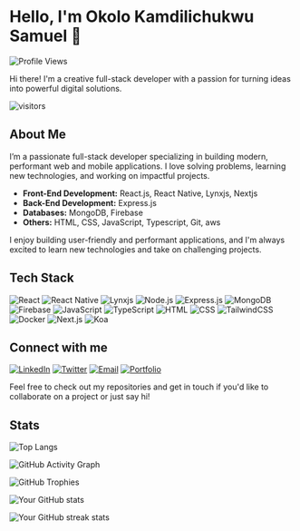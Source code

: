 # Hello, I'm Okolo Kamdilichukwu Samuel 👋

![Profile Views](https://komarev.com/ghpvc/?username=boi-network12&label=PROFILE+VIEWS&style=for-the-badge&color=blueviolet)

Hi there! I'm a creative full-stack developer with a passion for turning ideas into powerful digital solutions.
 
![visitors](https://visitor-badge.glitch.me/badge?page_id=boi-network12.visitor-badge)

## About Me

I’m a passionate full-stack developer specializing in building modern, performant web and mobile applications. I love solving problems, learning new technologies, and working on impactful projects.

- **Front-End Development:** React.js, React Native, Lynxjs, Nextjs
- **Back-End Development:** Express.js
- **Databases:** MongoDB, Firebase
- **Others:** HTML, CSS, JavaScript, Typescript, Git, aws 

I enjoy building user-friendly and performant applications, and I'm always excited to learn new technologies and take on challenging projects.

## Tech Stack

![React](https://img.shields.io/badge/-React-black?logo=react&style=for-the-badge)
![React Native](https://img.shields.io/badge/-React%20Native-black?logo=react&style=for-the-badge)
![Lynxjs](https://img.shields.io/badge/-Lynx.js-black?style=for-the-badge)
![Node.js](https://img.shields.io/badge/-Node.js-black?logo=node.js&style=for-the-badge)
![Express.js](https://img.shields.io/badge/-Express-black?logo=express&style=for-the-badge)
![MongoDB](https://img.shields.io/badge/-MongoDB-black?logo=mongodb&style=for-the-badge)
![Firebase](https://img.shields.io/badge/-Firebase-black?logo=firebase&style=for-the-badge)
![JavaScript](https://img.shields.io/badge/-JavaScript-black?logo=javascript&style=for-the-badge)
![TypeScript](https://img.shields.io/badge/-TypeScript-black?logo=typescript&style=for-the-badge)
![HTML](https://img.shields.io/badge/-HTML5-black?logo=html5&style=for-the-badge)
![CSS](https://img.shields.io/badge/-CSS3-black?logo=css3&style=for-the-badge)
![TailwindCSS](https://img.shields.io/badge/-TailwindCSS-black?logo=tailwind-css&style=for-the-badge)
![Docker](https://img.shields.io/badge/-Docker-black?logo=docker&style=for-the-badge)
![Next.js](https://img.shields.io/badge/-Next.js-black?logo=next.js&style=for-the-badge)
![Koa](https://img.shields.io/badge/-Koa-black?logo=koa&style=for-the-badge)


## Connect with me

[![LinkedIn](https://img.shields.io/badge/LinkedIn-blue?logo=linkedin&style=for-the-badge)](https://www.linkedin.com/in/kamdilichukwu-okolo-084037284)
[![Twitter](https://img.shields.io/badge/Twitter-black?logo=twitter&style=for-the-badge)]([https://x.com/kamdi_dev](https://x.com/kamdi_mdev))
[![Email](https://img.shields.io/badge/Email-red?logo=gmail&style=for-the-badge)](mailto:kamdilichukwu2020@gmail.com)
[![Portfolio](https://img.shields.io/badge/Portfolio-black?logo=vercel&style=for-the-badge)](https://kamdidev.vercel.app)


Feel free to check out my repositories and get in touch if you'd like to collaborate on a project or just say hi!

## Stats


![Top Langs](https://github-readme-stats.vercel.app/api/top-langs/?username=boi-network12&layout=compact&theme=radical)

![GitHub Activity Graph](https://github-readme-activity-graph.vercel.app/graph?username=boi-network12&theme=radical)

![GitHub Trophies](https://github-profile-trophy.vercel.app/?username=boi-network12&theme=radical)

![Your GitHub stats](https://github-readme-stats.vercel.app/api?username=boi-network12&show_icons=true&theme=radical)

<!-- Optional: Add a GitHub streak stats -->
![Your GitHub streak stats](https://github-readme-streak-stats.herokuapp.com/?user=boi-network12&theme=radical)
